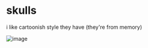 # skulls

i like cartoonish style they have (they're from memory)

![image](/blog/posts/21/07/25/image.jpg)
